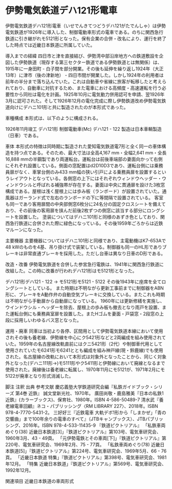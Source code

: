 # 伊勢電気鉄道デハ121形電車

伊勢電気鉄道デハ121形電車（いせでんきてつどうデハ121がたでんしゃ）は伊勢電気鉄道が1926年に導入した、制御電動車形式の電車である。のちに関西急行鉄道に引き継がれモ5121形となった。保有企業の合併・改名により、運行を終了した時点では近畿日本鉄道に所属していた。

導入までの経緯
四日市と津を直接結び、伊勢湾中部沿岸地方への鉄道敷設を企図した伊勢鉄道（現存する第三セクター鉄道である伊勢鉄道とは無関係）は、1915年に一身田町 - 白子間を部分開業。その後も延伸を繰り返し1924年（大正13年）に津市（後の津新地） - 四日市間が開業した。しかし1924年の利用者は前年の半分まで落ち込んでいた。これは自動車や省線に旅客が転移したと考えられており、自動車に対抗するため、また電車における高頻度・高速運転を行う必要性から同社は電化を計画。1925年10月に電気動力併用認可を申請、翌1926年3月に認可された。そして1926年12月の電化完成に際し伊勢鉄道改め伊勢電気鉄道向けにデハニ101形と共に製造されたのが本形式であった。

車種構成
本形式は、以下のように構成される。

1926年11月竣工
デハ121形 制御電動車(Mc)
デハ121 - 122
製造は日本車輌製造（日車）である。

車体
本形式の特徴は同時期に製造された愛知電気鉄道電7形と全く同一の車体構造を持つ点である。そのため、最大寸法は全高4,167 mm・全幅2,641 mm・全長16,888 mmの半鋼製であり両運転台。運転台は前後車端部の妻面向かって右側にそれぞれ設置している。側面の窓配置はd2D10D3であり、運転台側には乗務員扉がなく、車掌台側のみ433 mm幅の狭い引戸による乗務員扉を設置するというレイアウトとなっている。各側窓の上下にはそれぞれウィンドウヘッダー・ウィンドウシルと呼ばれる補強帯が存在する。妻面は中央に貫通扉を設けた3枚窓構成である。屋根は浅く屋根上には歩み板（ランボード）が設置されていた。通風器はガーランド式で左右のランボードの下に等間隔で設置されている。
客室も同一であり客用扉間の中央部側窓6枚分に24名分の固定クロスシートを備えており、その前後の客用扉を挟んだ前後2枚ずつの側窓に該当する部分にロングシートを設置した。
塗装についてはデハニ101形と同様のあずき色としており、関西急行鉄道に合併された際に緑色になっている。その後1959年ごろからは近鉄マルーンになった。

主要機器
主要機器についてはデハニ101形と同様であり、主電動機はK7-653Aで48 kWのものを4基、吊り掛け式で装架している。制御器も同一のHL形でありブレーキは非常直通ブレーキを採用した。ただし台車は異なり日車のD形である。

改造・改番
伊勢電気鉄道を合併した参宮急行電鉄は、1941年に関西急行鉄道に改組した。この時に改番が行われデハ121形はモ5121形となった。

デハ121形デハ121 - 122 → モ5121形モ5121 - 5122
その後1943年に座席を全てロングシートとしている。
また時期は不明ながら更新工事前までに制御器をABN形に、ブレーキをA動作弁の自動空気ブレーキに交換している。またこれも時期は不明ながら手動扉から自動扉になっている。
1960年には更新修繕を実施し、ウインドウシル・ヘッダーを除去、屋根上の歩み板も撤去となり雨戸を設置、また運転台側にも乗務員室扉を設置した。またHゴムを妻面・戸袋窓・2段窓の上段に採用しいわゆるバス窓となった。

運用・廃車
同車は当初より各停、区間用として伊勢電気鉄道本線において使用されその後も養老線、伊勢線を中心にク5421形などと2両編成を組み使用されていた。1959年の名古屋線改軌直前にはクニ5421形（2代）や制御車代用として使用されていたモ6241形モ6241ととも編成を組み神戸線(現・鈴鹿線)でも使用された。名古屋線の改軌において本形式は対象外となったことから、同じく対象外となった(デハニ111形→)モ5111形やク5411形と伊勢線において廃線となるまで使用された。廃線後は養老線に転属し、1970年11月にモ5121が、1971年2月にモ5122が廃車となり形式消滅した。

脚注
注釈
出典
参考文献
慶応義塾大学鉄道研究会編『私鉄ガイドブック・シリーズ 第4巻 近鉄』 誠文堂新光社、1970年。
廣田尚敬・鹿島雅美『日本の私鉄1 近鉄』(カラーブックス)、保育社、1980年。ISBN 4-586-50489-7
清水武『養老線電車回顧』ネコ・パブリッシング〈RM LIBRARY 227〉、2018年。ISBN 978-4-7770-5431-2。 
三好好三『近鉄電車 大軌デボ1形から「しまかぜ」「青の交響曲」まで100年余りの電車のすべて』（JTBキャンブックス）、JTBパブリッシング、2016年。ISBN 978-4-533-11435-9
『鉄道ピクトリアル』
「私鉄車両めぐり(38) 近畿日本鉄道[3]」『鉄道ピクトリアル』第103号、電気車研究会、1960年3月、43 - 49頁。 
「元伊勢電鉄とその車両[下]」『鉄道ピクトリアル』第220号、電気車研究会、1969年2月、75 - 77頁。 
「私鉄車両めぐり(78) 近畿日本鉄道[5]」『鉄道ピクトリアル』第224号、電気車研究会、1969年5月、66 - 76頁。 
「近畿日本鉄道 特集」『鉄道ピクトリアル』第398号、電気車研究会、1981年12月。 
「特集 近畿日本鉄道」『鉄道ピクトリアル』第569号、電気車研究会、1992年12月。

関連項目
近畿日本鉄道の車両形式